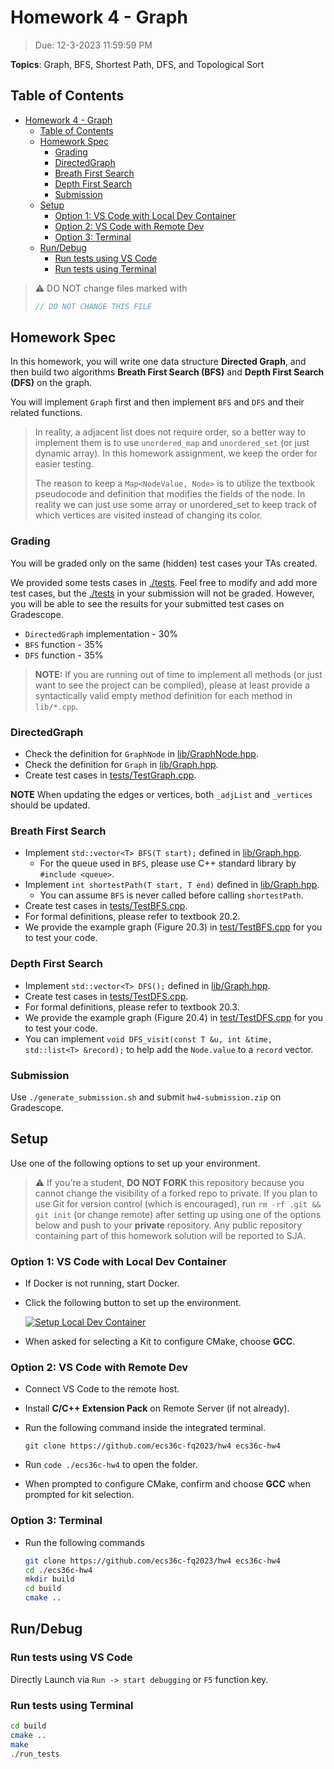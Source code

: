 # Homework 4 - Graph

> Due: 12-3-2023 11:59:59 PM

**Topics**: Graph, BFS, Shortest Path, DFS, and Topological Sort

## Table of Contents

- [Homework 4 - Graph](#homework-4---graph)
  - [Table of Contents](#table-of-contents)
  - [Homework Spec](#homework-spec)
    - [Grading](#grading)
    - [DirectedGraph](#directedgraph)
    - [Breath First Search](#breath-first-search)
    - [Depth First Search](#depth-first-search)
    - [Submission](#submission)
  - [Setup](#setup)
    - [Option 1: VS Code with Local Dev Container](#option-1-vs-code-with-local-dev-container)
    - [Option 2: VS Code with Remote Dev](#option-2-vs-code-with-remote-dev)
    - [Option 3: Terminal](#option-3-terminal)
  - [Run/Debug](#rundebug)
    - [Run tests using VS Code](#run-tests-using-vs-code)
    - [Run tests using Terminal](#run-tests-using-terminal)

> ⚠️ DO NOT change files marked with
>
> ```cpp
> // DO NOT CHANGE THIS FILE
> ```

## Homework Spec

In this homework, you will write one data structure **Directed Graph**,
and then build two algorithms **Breath First Search (BFS)**
and **Depth First Search (DFS)** on the graph.

You will implement `Graph` first and then implement `BFS` and `DFS`
and their related functions.

> In reality, a adjacent list does not require order,
> so a better way to implement them is to use `unordered_map`
> and `unordered_set` (or just dynamic array).
> In this homework assignment, we keep the order for easier testing.
>
> The reason to keep a `Map<NodeValue, Node>` is to utilize the
> textbook pseudocode and definition that modifies the fields of the node.
> In reality we can just use some array or unordered_set to keep track
> of which vertices are visited instead of changing its color.

### Grading

You will be graded only on the same (hidden) test cases your TAs created.

We provided some tests cases in [./tests](./tests). Feel free to modify and add more test cases, but the [./tests](./tests) in your submission will not be
graded. However, you will be able to see the results for your submitted test cases on Gradescope.

- `DirectedGraph` implementation - 30%
- `BFS` function - 35%
- `DFS` function - 35%

> **NOTE:** If you are running out of time to implement all methods (or just want to see the project can be compiled), please at least provide a syntactically valid empty method definition for each method in `lib/*.cpp`.

### DirectedGraph

- Check the definition for `GraphNode` in [lib/GraphNode.hpp](./lib/GraphNode.hpp).
- Check the definition for `Graph` in [lib/Graph.hpp](./lib/Graph.hpp).
- Create test cases in [tests/TestGraph.cpp](./tests/TestGraph.cpp).

**NOTE**
When updating the edges or vertices,
both `_adjList` and `_vertices` should be updated.

### Breath First Search

- Implement `std::vector<T> BFS(T start);` defined in [lib/Graph.hpp](./lib/Graph.hpp).
  - For the queue used in `BFS`, please use C++ standard library by `#include <queue>`.
- Implement `int shortestPath(T start, T end)` defined in [lib/Graph.hpp](./lib/Graph.hpp).
  - You can assume `BFS` is never called before calling `shortestPath`.
- Create test cases in [tests/TestBFS.cpp](./tests/TestBFS.cpp).
- For formal definitions, please refer to textbook 20.2.
- We provide the example graph (Figure 20.3) in [test/TestBFS.cpp](./tests/TestBFS.cpp) for you to test your code.

### Depth First Search

- Implement `std::vector<T> DFS();` defined in [lib/Graph.hpp](./lib/Graph.hpp).
- Create test cases in [tests/TestDFS.cpp](./tests/TestDFS.cpp).
- For formal definitions, please refer to textbook 20.3.
- We provide the example graph (Figure 20.4) in [test/TestDFS.cpp](./tests/TestDFS.cpp) for you to test your code.
- You can implement `void DFS_visit(const T &u, int &time, std::list<T> &record);` to help add the `Node.value` to a `record` vector.

### Submission

Use `./generate_submission.sh` and submit `hw4-submission.zip` on Gradescope.

## Setup

Use one of the following options to set up your environment.

> ⚠️ If you're a student, **DO NOT FORK** this repository because you cannot
> change the visibility of a forked repo to private. If you plan to use Git for
> version control (which is encouraged), run `rm -rf .git && git init` (or change remote) after
> setting up using one of the options below and push to your **private**
> repository. Any public repository containing part of this homework solution
> will be reported to SJA.

### Option 1: VS Code with Local Dev Container

- If Docker is not running, start Docker.

- Click the following button to set up the environment.

  [![Setup Local Dev Container](https://img.shields.io/static/v1?label=Local%20Dev%20Container&message=Setup&color=blue&logo=visualstudiocode)](https://vscode.dev/redirect?url=vscode://ms-vscode-remote.remote-containers/cloneInVolume?url=https://github.com/ecs36c-fq2024/hw4)

- When asked for selecting a Kit to configure CMake, choose **GCC**.

### Option 2: VS Code with Remote Dev

- Connect VS Code to the remote host.

- Install **C/C++ Extension Pack** on Remote Server (if not already).

- Run the following command inside the integrated terminal.

  `git clone https://github.com/ecs36c-fq2023/hw4 ecs36c-hw4`

- Run `code ./ecs36c-hw4` to open the folder.

- When prompted to configure CMake, confirm and choose **GCC** when prompted for
  kit selection.

### Option 3: Terminal

- Run the following commands

  ```bash
  git clone https://github.com/ecs36c-fq2023/hw4 ecs36c-hw4
  cd ./ecs36c-hw4
  mkdir build
  cd build
  cmake ..
  ```

## Run/Debug

### Run tests using VS Code

Directly Launch via `Run -> start debugging` or `F5` function key.

### Run tests using Terminal

```bash
cd build
cmake ..
make
./run_tests
```

